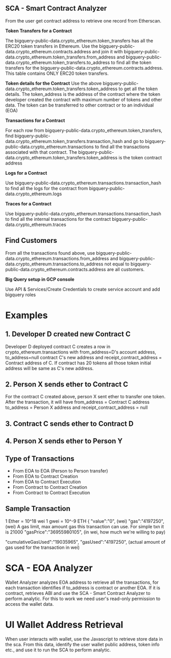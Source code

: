 ## SCA - Smart Contract Analyzer
From the user get contract address to retrieve one record from Etherscan.


**Token Transfers for a Contract**

The bigquery-public-data.crypto_ethereum.token_transfers has all the ERC20 token 
transfers in Ethereum. Use the bigquery-public-data.crypto_ethereum.contracts.address and
join it with bigquery-public-data.crypto_ethereum.token_transfers.from_address and 
bigquery-public-data.crypto_ethereum.token_transfers.to_address to find all the token 
transfers for the bigquery-public-data.crypto_ethereum.contracts.address. 
This table contains ONLY ERC20 token transfers. 


**Token details for the Contract**
Use the above bigquery-public-data.crypto_ethereum.token_transfers.token_address to get all the 
token details. The token_address is the address of the contract where the token 
developer created the contract with maximum number of tokens and other data. 
The token can be transferred to other contract or to an individual (EOA)

**Transactions for a Contract**

For each row from bigquery-public-data.crypto_ethereum.token_transfers, find 
bigquery-public-data.crypto_ethereum.token_transfers.transaction_hash and go to 
bigquery-public-data.crypto_ethereum.transactions to find all the transactions associated with that contract.
The bigquery-public-data.crypto_ethereum.token_transfers.token_address is the token contract address

**Logs for a Contract**

Use bigquery-public-data.crypto_ethereum.transactions.transaction_hash to find all the logs
for the contract from bigquery-public-data.crypto_ethereum.logs

**Traces for a Contract**

Use bigquery-public-data.crypto_ethereum.transactions.transaction_hash to find all the internal transactions 
for the contract bigquery-public-data.crypto_ethereum.traces

## Find Customers
From all the transactions found above, use bigquery-public-data.crypto_ethereum.transactions.from_address and
bigquery-public-data.crypto_ethereum.transactions.to_address not equal to 
bigquery-public-data.crypto_ethereum.contracts.address are all customers.

**Big Query setup in GCP console**

Use API & Services/Create Credentials to create service account and add bigquery roles

# Examples
## 1. Developer D created new Contract C

Developer D deployed contract C creates a row in crypto_ethereum.transactions 
with from_address=D's account address, to_address=null contract C's new address and
receipt_contract_address = Contract address of C. If
contract has 20 tokens all those token initial address will be same as 
C's new address.

## 2. Person X sends ether to Contract C
For the contract C created above, person X sent ether to transfer one token. After
the transaction, it will have from_address = Contract C address
to_address = Person X address and receipt_contract_address = null

## 3. Contract C sends ether to Contract D

## 4. Person X sends ether to Person Y

## Type of Transactions
- From EOA to EOA (Person to Person transfer)
- From EOA to Contract Creation
- From EOA to Contract Execution
- From Contract to Contract Creation
- From Contract to Contract Execution

## Sample Transaction
1 Ether = 10^18 wei
1 gwei = 10^-9 ETH
{
   "value":"0", (wei)
   "gas":"4197250", (wei) A gas limit, max amount gas this transaction can use. For
   simple txn it is 21000
   "gasPrice":"36955980105", (in wei, how much we're willing to pay) 

   "cumulativeGasUsed":"19035965",
   "gasUsed":"4197250", (actual amount of gas used for the transaction in wei)

# SCA - EOA Analyzer
Wallet Analyzer analyzes EOA address to retrieve all the transactions, for each transaction
identifies if to_address is contract or another EOA. If it is contract, retrieves ABI
and use the SCA - Smart Contract Analyzer to perform analytic. For this to work we need
user's read-only permission to access the wallet data.


# UI Wallet Address Retrieval
When user interacts with wallet, use the Javascript to retrieve store data in the
sca. From this data, identify the user wallet public address, token info etc.,
and use it to run the SCA to perform analytic.